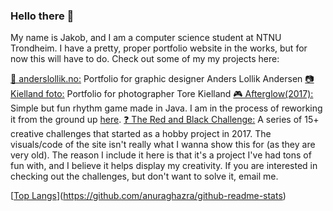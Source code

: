 ### Hello there 👋

My name is Jakob, and I am a computer science student at NTNU Trondheim. I have a pretty, proper portfolio website in the works, but for now this will have to do. Check out some of my my projects here:

[🎨 anderslollik.no:](http://anderslollik.no) Portfolio for graphic designer Anders Lollik Andersen
[📷 Kielland foto:](http://itzjacki.com/kfoto) Portfolio for photographer Tore Kielland
[🎮 Afterglow(2017):](http://itzjacki.com/Afterglow) Simple but fun rhythm game made in Java. I am in the process of reworking it from the ground up [here](https://github.com/itzjacki/Afterglow).
[❓ The Red and Black Challenge:](http://redandblackchallenge.com]) A series of 15+ creative challenges that started as a hobby project in 2017. The visuals/code of the site isn't really what I wanna show this for (as they are very old). The reason I include it here is that it's a project I've had tons of fun with, and I believe it helps display my creativity. If you are interested in checking out the challenges, but don't want to solve it, email me.

[[Top Langs](https://github-readme-stats.vercel.app/api/top-langs/?username=itzjacki)](https://github.com/anuraghazra/github-readme-stats)
